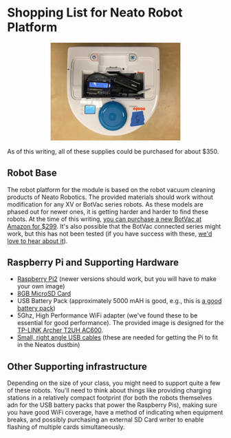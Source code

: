 
# Shopping List for Neato Robot Platform

<p align="center">
<img src="Pictures/neato_overview.jpeg" alt="A picture of a Neato robotic vacuum cleaner with a custom remote control interface based on Raspberry Pi" width="60%" height="60%">
</p>

As of this writing, all of these supplies could be purchased for about $350.

## Robot Base

The robot platform for the module is based on the robot vacuum cleaning products of Neato Robotics.  The provided materials should work without modification for any XV or BotVac series robots.  As these models are phased out for newer ones, it is getting harder and harder to find these robots.  At the time of this writing, [you can purchase a new BotVac at Amazon for $299](https://www.amazon.com/Neato-Botvac-D85-Robot-Vacuum/dp/B00Y2ERFUI/ref=sr_1_7?keywords=neato+botvac&qid=1577470633&sr=8-7).   It's also possible that the BotVac connected series might work, but this has not been tested (if you have success with these, <a href="mailto:paul.ruvolo@olin.edu">we'd love to hear about it</a>).

## Raspberry Pi and Supporting Hardware

* [Raspberry Pi2](https://www.amazon.com/Raspberry-Pi-Model-Desktop-Linux/dp/B00T2U7R7I) (newer versions should work, but you will have to make your own image)
* [8GB MicroSD Card](https://www.amazon.com/SanDisk%C2%AE-microSDHCTM-8GB-Memory-Card/dp/B0012Y2LLE)
* USB Battery Pack (approximately 5000 mAH is good, e.g., this is [a good battery pack](https://www.amazon.com/Anker-Upgraded-Candy-Bar-High-Speed-Technology/dp/B06XS9RMWS/ref=sr_1_2?keywords=anker+5000+mah+battery&qid=1577474346&sr=8-2))
* 5Ghz, High Performance WiFi adapter (we've found these to be essential for good performance).  The provided image is designed for the [TP-LINK Archer T2UH AC600](https://www.amazon.com/TP-Link-Archer-T2UH-Dual-Band-Compatible/dp/B00UZRVY12).
* [Small, right angle USB cables](https://www.amazon.com/Cable-Matters-Combo-Pack-Right-Inches/dp/B00S8GU03A/ref=sr_1_2?keywords=left+right+angle+usb+micro&qid=1577474620&s=electronics&sr=1-2) (these are needed for getting the Pi to fit in the Neatos dustbin)

## Other Supporting infrastructure

Depending on the size of your class, you might need to support quite a few of these robots.  You'll need to think about things like providing charging stations in a relatively compact footprint (for both the robots themselves adn for the USB battery packs that power the Raspberry Pis), making sure you have good WiFi coverage, have a method of indicating when equipment breaks, and possibly purchasing an external SD Card writer to enable flashing of multiple cards simultaneously.
